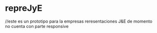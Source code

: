 # repreJyE 

//este es un prototipo para la empresas reresentaciones J&E de momento no cuenta con parte responsive